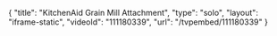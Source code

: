 {
    "title": "KitchenAid Grain Mill Attachment",
    "type": "solo",
    "layout": "iframe-static",
    "videoId": "111180339",
    "url": "\/tvpembed\/111180339"
}